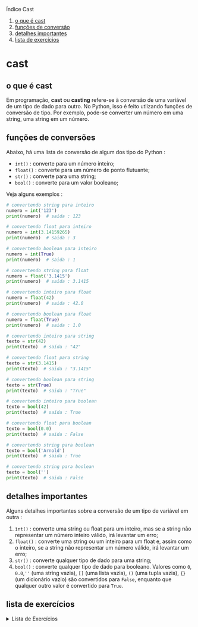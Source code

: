 Índice Cast

1. [o que é cast](#o-que-é-cast)
1. [funções de conversão](#funções-de-conversões)
1. [detalhes importantes](#detalhes-importantes)
1. [lista de exercícios](#lista-de-exercícios)

# cast

## o que é cast

Em programação, **cast** ou **casting** refere-se à conversão de uma variável de um tipo de dado para outro. No Python, isso é feito utlizando funções de conversão de tipo. Por exemplo, pode-se converter um número em uma string, uma string em um número.

## funções de conversões

Abaixo, há uma lista de conversão de algum dos tipo do Python :

* `int()` : converte para um número inteiro;
* `float()` : converte para um número de ponto flutuante;
* `str()` : converte para uma string;
* `bool()` : converte para um valor booleano;

Veja alguns exemplos :

```python
# convertendo string para inteiro
numero = int('123')
print(numero)  # saída : 123

# convertendo float para inteiro
numero = int(3.14159265)
print(numero)  # saida : 3

# convertendo boolean para inteiro
numero = int(True)
print(numero)  # saida : 1

# convertendo string para float
numero = float('3.1415')
print(numero)  # saída : 3.1415

# convertendo inteiro para float
numero = float(42)
print(numero)  # saida : 42.0

# convertendo boolean para float
numero = float(True)
print(numero)  # saida : 1.0

# convertendo inteiro para string
texto = str(42)
print(texto)  # saída : "42"

# convertendo float para string
texto = str(3.1415)
print(texto)  # saida : "3.1415"

# convertendo boolean para string
texto = str(True)
print(texto)  # saida : "True"

# convertendo inteiro para boolean
texto = bool(42)
print(texto)  # saída : True

# convertendo float para boolean
texto = bool(0.0)
print(texto)  # saida : False

# convertendo string para boolean
texto = bool('Arnold')
print(texto)  # saida : True

# convertendo string para boolean
texto = bool('')
print(texto)  # saida : False
```

## detalhes importantes

Alguns detalhes importantes sobre a conversão de um tipo de variável em outra :

1. `ìnt()` : converte uma string ou float para um inteiro, mas se a string não representar um número inteiro válido, irá levantar um erro;
1. `float()` : converte uma string ou um inteiro para um float e, assim como o inteiro, se a string não representar um número válido, irá levantar um erro;
1. `str()` : converte qualquer tipo de dado para uma string;
1. `bool()` : converte qualquer tipo de dado para booleano. Valores como `0`, `0.0`,`''` (uma string vazia), `[]` (uma lista vazia), `()` (uma tupla vazia), `{}` (um dicionário vazio) são convertidos para `False`, enquanto que qualquer outro valor é convertido para `True`.

## lista de exercícios

<details>
<summary>Lista de Exercícios</summary>

1. Converting to Integer (int())
    1. Converta a string "1234" para um inteiro.
    1. Converta a string "56" para um inteiro.
    1. Converta o float 98.76 para um inteiro.
    1. Converta a string "0" para um inteiro.
    1. Converta o float 0.0 para um inteiro.
    1. Converta a string "200" para um inteiro.
    1. Converta o float 150.99 para um inteiro.
    1. Converta a string "-123" para um inteiro.
    1. Converta a string "999" para um inteiro.
    1. Converta o float -45.67 para um inteiro.
1. Converting to Float (float())
    1. Converta a string "123.45" para um float.
    1. Converta a string "56.78" para um float.
    1. Converta o inteiro 100 para um float.
    1. Converta a string "0" para um float.
    1. Converta o inteiro 0 para um float.
    1. Converta a string "250.75" para um float.
    1. Converta o inteiro 45 para um float.
    1. Converta a string "-987.65" para um float.
    1. Converta a string "3.14159" para um float.
    1. Converta o inteiro -200 para um float.
1. Converting to String (str())
    1. Converta o inteiro 1234 para uma string.
    1. Converta o float 56.78 para uma string.
    1. Converta o inteiro 0 para uma string.
    1. Converta o float 0.0 para uma string.
    1. Converta o inteiro 789 para uma string.
    1. Converta o float 12.34 para uma string.
    1. Converta o inteiro -123 para uma string.
    1. Converta o float -56.78 para uma string.
    1. Converta o booleano True para uma string.
    1. Converta o booleano False para uma string.
1. Converting to Boolean (bool())
    1. Converta a string "True" para um booleano.
    1. Converta a string "False" para um booleano.
    1. Converta a string "" (string vazia) para um booleano.
    1. Converta o inteiro 0 para um booleano.
    1. Converta o inteiro 1 para um booleano.
    1. Converta o float 0.0 para um booleano.
    1. Converta o float 3.14 para um booleano.
    1. Converta a string "Hello" para um booleano.
    1. Converta a string "0" para um booleano.
    1. Converta a string " " (espaço) para um booleano.

</details>

